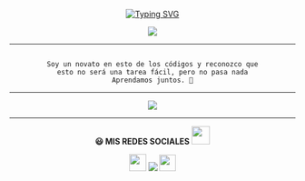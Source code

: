 

<div align="center">

<a href="https://git.io/typing-svg"><img src="https://readme-typing-svg.demolab.com?font=Rubik+Dirt&size=65&pause=1000&color=F72C3F&background=FF20A500&center=true&vCenter=true&width=1000&height=150&lines=¡HOLA!;¿como estas?;Bievenido+a+mi+perfil" alt="Typing SVG" /></a>    

<p align="center">

<a href="https://github.com/yorman-lopez"><img align="center" src="https://github-cardname.caliph.my.id/api?name=Yorman&description=%C2%A1Hola!,%20Soy%20Yorman.%20me%20gusta%20escuchar%20musica%20y%20aprender%20cosas%20nuevas.%20saludos.%20%E2%98%BA%EF%B8%8F&image=https://i.ibb.co/5hVP615/qus.jpg&backgroundColor=%23ecf0f1&instagram=@yorman.lopez&pattern=ticTacToe&colorPattern=%23eaeaea&site=%F0%9F%96%A5%EF%B8%8F%20Aprender%20a%20programar.%20%20%7C%20%20%F0%9F%93%B7%20Fotografia.%20%20%7C%20%20%F0%9F%8E%AE%20Videojuegos"/></a>

</p>

---

```text

Soy un novato en esto de los códigos y reconozco que
esto no será una tarea fácil, pero no pasa nada
Aprendamos juntos. 🤗

``` 

--- 

  

[![](https://pa1.narvii.com/6513/9428ed927ea6a6c92c8d926ba551b606c7c59d33_hq.gif)](#)

 

---

**😃 MIS REDES SOCIALES** <img src="https://github.com/siegrin/siegrin/blob/main/Assets/Handshake.gif" height="32px">

 <p align="hihg">   

<img src="https://1000marcas.net/wp-content/uploads/2019/11/Instagram-Logosu.png" height="30px"> <a href="https://instagram.com/yorman.lopez" target="_blank"> <img src="https://img.shields.io/badge/Instagram-E4405F?style=for-the-badge&logo=instagram&logoColor=white" target="_blank"></a> <img src="https://github.com/siegrin/siegrin/blob/main/Assets/powerup.gif" height="29px">





 


